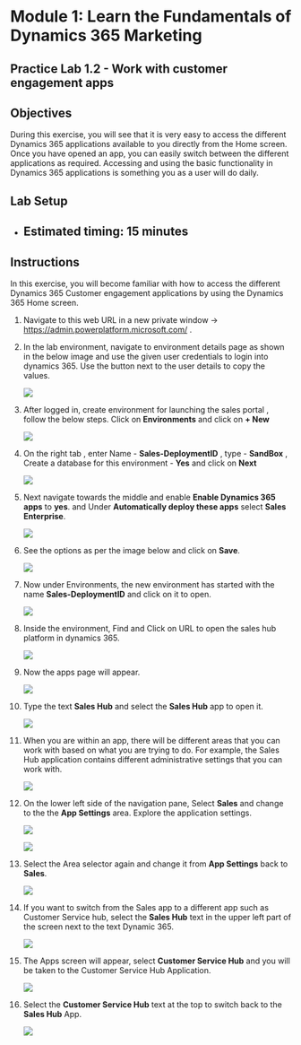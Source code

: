 Module 1: Learn the Fundamentals of Dynamics 365 Marketing
========================

## Practice Lab 1.2 - Work with customer engagement apps 

## Objectives

During this exercise, you will see that it is very easy to access the different Dynamics 365 applications available to you directly from the Home screen. Once you have opened an app, you can easily switch between the different applications as required. Accessing and using the basic functionality in Dynamics 365 applications is something you as a user will do daily.


## Lab Setup

  - ## Estimated timing: 15 minutes

## Instructions

In this exercise, you will become familiar with how to access the different Dynamics 365 Customer engagement applications by using the Dynamics 365 Home screen. 

1.  Navigate to this web URL in a new private window -> <https://admin.powerplatform.microsoft.com/> .

1. In the lab environment, navigate to environment details page as shown in the below image and use the given user credentials to login into dynamics 365. Use the button next to the user details to copy the values.

    ![](../images/intro-1.png)

1. After logged in, create environment for launching the sales portal , follow the below steps. Click on **Environments** and click on **+ New**

    ![](../images/module1/setup/1.png)

1. On the right tab , enter Name - **Sales-DeploymentID** , type - **SandBox** , Create a database for this environment - **Yes** and click on **Next**

    ![](../images/module1/setup/2.png)
    
1. Next navigate towards the middle and enable **Enable Dynamics 365 apps** to **yes**. and Under **Automatically deploy these apps** select **Sales Enterprise**.

    ![](../images/module1/setup/3.png)
    
1. See the options as per the image below and click on **Save**.

    ![](../images/module1/setup/3-1.png)
    
1. Now under Environments, the new environment has started with the name **Sales-DeploymentID** and click on it to open.

    ![](../images/module1/setup/4.png)

1. Inside the environment, Find and Click on URL to open the sales hub platform in dynamics 365.

    ![](../images/module1/setup/5.png)
    
1. Now the apps page will appear.

    ![](../images/module1/lab2/1-2.png)

1. Type the text **Sales Hub** and select the **Sales Hub** app to open it. 

    ![](../images/module1/lab2/2.png)

1. When you are within an app, there will be different areas that you can work with based on what you are trying to do. For example, the Sales Hub application contains different administrative settings that you can work with. 

    ![](../images/module1/lab2/new-2.png)

1. On the lower left side of the navigation pane, Select **Sales** and change to the the **App Settings** area. Explore the application settings.

    ![](../images/module1/lab2/new-3.png)
    
    ![](../images/module1/lab2/5.png)

1. Select the Area selector again and change it from **App Settings** back to **Sales**.

    ![](../images/module1/lab2/new-4.png)

1. If you want to switch from the Sales app to a different app such as Customer Service hub, select the **Sales Hub** text in the upper left part of the screen next to the text Dynamic 365. 

    ![](../images/module1/lab2/new-5.png)

1. The Apps screen will appear, select **Customer Service Hub** and you will be taken to the Customer Service Hub Application. 

    ![](../images/module1/lab2/new-6.png)

1. Select the **Customer Service Hub** text at the top to switch back to the **Sales Hub** App. 

    ![](../images/module1/lab2/new-7.png)
